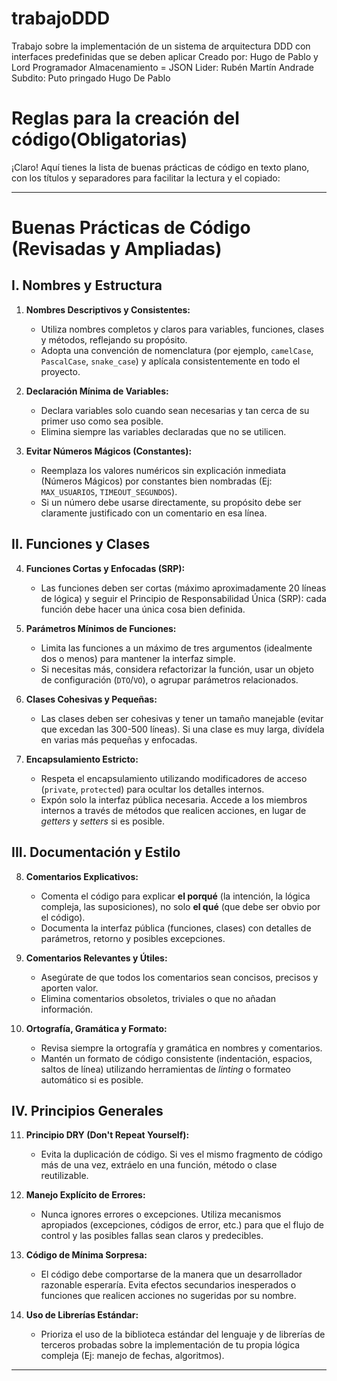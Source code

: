 # trabajoDDD
Trabajo sobre la implementación de un sistema de arquitectura DDD con interfaces predefinidas que se deben aplicar 
Creado por: Hugo de Pablo y Lord Programador
Almacenamiento = JSON
Lider: Rubén Martín Andrade
Subdito: Puto pringado Hugo De Pablo

# Reglas para la creación del código(Obligatorias)
¡Claro! Aquí tienes la lista de buenas prácticas de código en texto plano, con los títulos y separadores para facilitar la lectura y el copiado:

---

# Buenas Prácticas de Código (Revisadas y Ampliadas)

## I. Nombres y Estructura

1.  **Nombres Descriptivos y Consistentes:**
    * Utiliza nombres completos y claros para variables, funciones, clases y métodos, reflejando su propósito.
    * Adopta una convención de nomenclatura (por ejemplo, `camelCase`, `PascalCase`, `snake_case`) y aplícala consistentemente en todo el proyecto.

2.  **Declaración Mínima de Variables:**
    * Declara variables solo cuando sean necesarias y tan cerca de su primer uso como sea posible.
    * Elimina siempre las variables declaradas que no se utilicen.

3.  **Evitar Números Mágicos (Constantes):**
    * Reemplaza los valores numéricos sin explicación inmediata (Números Mágicos) por constantes bien nombradas (Ej: `MAX_USUARIOS`, `TIMEOUT_SEGUNDOS`).
    * Si un número debe usarse directamente, su propósito debe ser claramente justificado con un comentario en esa línea.

## II. Funciones y Clases

4.  **Funciones Cortas y Enfocadas (SRP):**
    * Las funciones deben ser cortas (máximo aproximadamente 20 líneas de lógica) y seguir el Principio de Responsabilidad Única (SRP): cada función debe hacer una única cosa bien definida.

5.  **Parámetros Mínimos de Funciones:**
    * Limita las funciones a un máximo de tres argumentos (idealmente dos o menos) para mantener la interfaz simple.
    * Si necesitas más, considera refactorizar la función, usar un objeto de configuración (`DTO`/`VO`), o agrupar parámetros relacionados.

6.  **Clases Cohesivas y Pequeñas:**
    * Las clases deben ser cohesivas y tener un tamaño manejable (evitar que excedan las 300-500 líneas). Si una clase es muy larga, divídela en varias más pequeñas y enfocadas.

7.  **Encapsulamiento Estricto:**
    * Respeta el encapsulamiento utilizando modificadores de acceso (`private`, `protected`) para ocultar los detalles internos.
    * Expón solo la interfaz pública necesaria. Accede a los miembros internos a través de métodos que realicen acciones, en lugar de *getters* y *setters* si es posible.

## III. Documentación y Estilo

8.  **Comentarios Explicativos:**
    * Comenta el código para explicar **el porqué** (la intención, la lógica compleja, las suposiciones), no solo **el qué** (que debe ser obvio por el código).
    * Documenta la interfaz pública (funciones, clases) con detalles de parámetros, retorno y posibles excepciones.

9.  **Comentarios Relevantes y Útiles:**
    * Asegúrate de que todos los comentarios sean concisos, precisos y aporten valor.
    * Elimina comentarios obsoletos, triviales o que no añadan información.

10. **Ortografía, Gramática y Formato:**
    * Revisa siempre la ortografía y gramática en nombres y comentarios.
    * Mantén un formato de código consistente (indentación, espacios, saltos de línea) utilizando herramientas de *linting* o formateo automático si es posible.

## IV. Principios Generales

11. **Principio DRY (Don't Repeat Yourself):**
    * Evita la duplicación de código. Si ves el mismo fragmento de código más de una vez, extráelo en una función, método o clase reutilizable.

12. **Manejo Explícito de Errores:**
    * Nunca ignores errores o excepciones. Utiliza mecanismos apropiados (excepciones, códigos de error, etc.) para que el flujo de control y las posibles fallas sean claros y predecibles.

13. **Código de Mínima Sorpresa:**
    * El código debe comportarse de la manera que un desarrollador razonable esperaría. Evita efectos secundarios inesperados o funciones que realicen acciones no sugeridas por su nombre.

14. **Uso de Librerías Estándar:**
    * Prioriza el uso de la biblioteca estándar del lenguaje y de librerías de terceros probadas sobre la implementación de tu propia lógica compleja (Ej: manejo de fechas, algoritmos).

---


